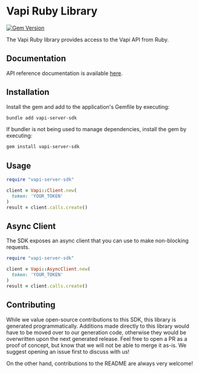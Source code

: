 # Vapi Ruby Library

[![Gem Version](https://img.shields.io/badge/vapi-server-sdk-v0.0.3-red?logo=ruby)](https://rubygems.org/gems//vapi-server-sdk)

The Vapi Ruby library provides access to the Vapi API from Ruby.

## Documentation

API reference documentation is available [here](https://docs.vapi.ai/).

## Installation

Install the gem and add to the application's Gemfile by executing:

```sh
bundle add vapi-server-sdk
```

If bundler is not being used to manage dependencies, install the gem by executing:

```sh
gem install vapi-server-sdk
```

## Usage

```ruby
require "vapi-server-sdk"

client = Vapi::Client.new(
  token: 'YOUR_TOKEN'
)
result = client.calls.create()
```

## Async Client 

The SDK exposes an async client that you can use to make non-blocking requests. 

```ruby
require "vapi-server-sdk"

client = Vapi::AsyncClient.new(
  token: 'YOUR_TOKEN'
)
result = client.calls.create()
```


## Contributing

While we value open-source contributions to this SDK, this library is generated programmatically. Additions made directly
to this library would have to be moved over to our generation code, otherwise they would be overwritten upon the next
generated release. Feel free to open a PR as a proof of concept, but know that we will not be able to merge it as-is. 
We suggest opening an issue first to discuss with us!

On the other hand, contributions to the README are always very welcome!

